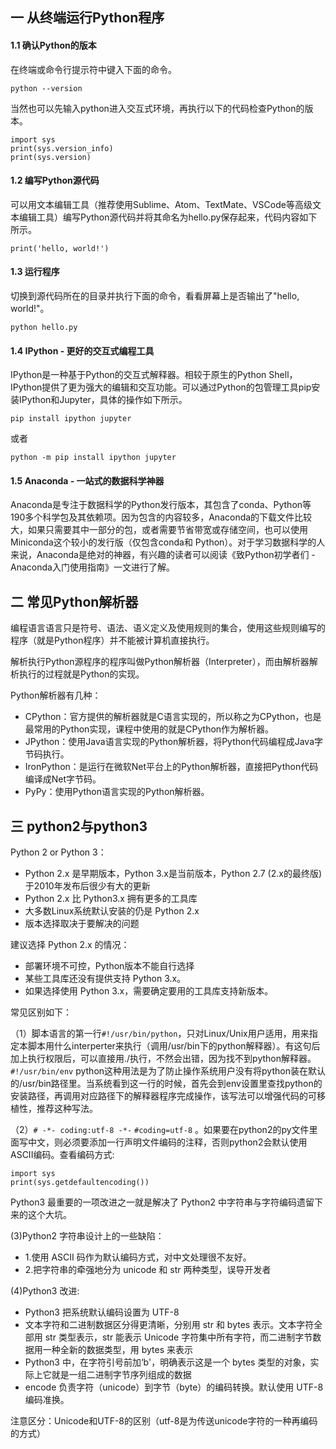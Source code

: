 ## 一 从终端运行Python程序

#### 1.1 确认Python的版本

在终端或命令行提示符中键入下面的命令。

    python --version

当然也可以先输入python进入交互式环境，再执行以下的代码检查Python的版本。

    import sys
    print(sys.version_info)
    print(sys.version)

#### 1.2 编写Python源代码

可以用文本编辑工具（推荐使用Sublime、Atom、TextMate、VSCode等高级文本编辑工具）编写Python源代码并将其命名为hello.py保存起来，代码内容如下所示。

    print('hello, world!')

#### 1.3 运行程序

切换到源代码所在的目录并执行下面的命令，看看屏幕上是否输出了"hello, world!"。

    python hello.py

#### 1.4 IPython - 更好的交互式编程工具

IPython是一种基于Python的交互式解释器。相较于原生的Python Shell，IPython提供了更为强大的编辑和交互功能。可以通过Python的包管理工具pip安装IPython和Jupyter，具体的操作如下所示。

    pip install ipython jupyter

或者

    python -m pip install ipython jupyter

#### 1.5 Anaconda - 一站式的数据科学神器

Anaconda是专注于数据科学的Python发行版本，其包含了conda、Python等190多个科学包及其依赖项。因为包含的内容较多，Anaconda的下载文件比较大，如果只需要其中一部分的包，或者需要节省带宽或存储空间，也可以使用Miniconda这个较小的发行版（仅包含conda和 Python）。对于学习数据科学的人来说，Anaconda是绝对的神器，有兴趣的读者可以阅读《致Python初学者们 - Anaconda入门使用指南》一文进行了解。


## 二 常见Python解析器

编程语言语言只是符号、语法、语义定义及使用规则的集合，使用这些规则编写的程序（就是Python程序）并不能被计算机直接执行。  

解析执行Python源程序的程序叫做Python解析器（Interpreter），而由解析器解析执行的过程就是Python的实现。

Python解析器有几种：
- CPython：官方提供的解析器就是C语言实现的，所以称之为CPython，也是最常用的Python实现，课程中使用的就是CPython作为解析器。
- JPython：使用Java语言实现的Python解析器，将Python代码编程成Java字节码执行。
- IronPython：是运行在微软Net平台上的Python解析器，直接把Python代码编译成Net字节码。
- PyPy：使用Python语言实现的Python解析器。

## 三 python2与python3

Python 2 or Python 3：
- Python 2.x 是早期版本，Python 3.x是当前版本，Python 2.7 (2.x的最终版)于2010年发布后很少有大的更新
- Python 2.x 比 Python3.x 拥有更多的工具库
- 大多数Linux系统默认安装的仍是 Python 2.x
- 版本选择取决于要解决的问题

建议选择 Python 2.x 的情况：
- 部署环境不可控，Python版本不能自行选择
- 某些工具库还没有提供支持 Python 3.x。
- 如果选择使用 Python 3.x，需要确定要用的工具库支持新版本。
    
常见区别如下：  

（1）脚本语言的第一行`#!/usr/bin/python`，只对Linux/Unix用户适用，用来指定本脚本用什么interperter来执行（调用/usr/bin下的python解释器）。有这句后加上执行权限后，可以直接用./执行，不然会出错，因为找不到python解释器。`#!/usr/bin/env` python这种用法是为了防止操作系统用户没有将python装在默认的/usr/bin路径里。当系统看到这一行的时候，首先会到env设置里查找python的安装路径，再调用对应路径下的解释器程序完成操作，该写法可以增强代码的可移植性，推荐这种写法。

（2）`# -*- coding:utf-8 -*-` `#coding=utf-8` 。如果要在python2的py文件里面写中文，则必须要添加一行声明文件编码的注释，否则python2会默认使用ASCII编码。查看编码方式:
```
import sys
print(sys.getdefaultencoding())
```
Python3 最重要的一项改进之一就是解决了 Python2 中字符串与字符编码遗留下来的这个大坑。

(3)Python2 字符串设计上的一些缺陷：
- 1.使用 ASCII 码作为默认编码方式，对中文处理很不友好。
- 2.把字符串的牵强地分为 unicode 和 str 两种类型，误导开发者

(4)Python3 改进:
- Python3 把系统默认编码设置为 UTF-8
- 文本字符和二进制数据区分得更清晰，分别用 str 和 bytes 表示。文本字符全部用 str 类型表示，str 能表示 Unicode 字符集中所有字符，而二进制字节数据用一种全新的数据类型，用 bytes 来表示
- Python3 中，在字符引号前加‘b'，明确表示这是一个 bytes 类型的对象，实际上它就是一组二进制字节序列组成的数据
- encode 负责字符（unicode）到字节（byte）的编码转换。默认使用 UTF-8 编码准换。

注意区分：Unicode和UTF-8的区别（utf-8是为传送unicode字符的一种再编码的方式）
